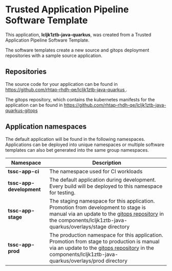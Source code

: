 # Trusted Application Pipeline Software Template

This application, **lcljk1ztb-java-quarkus**, was created from a Trusted Application Pipeline Software Template.

The software templates create a new source and gitops deployment repositories with a sample source application. 

## Repositories

The source code for your application can be found in [https://github.com/rhtap-rhdh-qe/lcljk1ztb-java-quarkus ](https://github.com/rhtap-rhdh-qe/lcljk1ztb-java-quarkus ).
 
The gitops repository, which contains the kubernetes manifests for the application can be found in 
[https://github.com/rhtap-rhdh-qe/lcljk1ztb-java-quarkus-gitops ](https://github.com/rhtap-rhdh-qe/lcljk1ztb-java-quarkus-gitops ) 

## Application namespaces 

The default application will be found in the following namespaces. Applications can be deployed into unique namespaces or multiple software templates can also bet generated into the same group namespaces.  

|  Namespace   |  Description   |  
| -------- | -------- |
| **tssc-app-ci** | The namespace used for CI workloads |
| **tssc-app-development** | The default application during development. Every build will be deployed to this namespace for testing. |
| **tssc-app-stage** | The staging namespace for this application. Promotion from development to stage is manual via an update to the [gitops repository](https://github.com/rhtap-rhdh-qe/lcljk1ztb-java-quarkus-gitops ) in the components/lcljk1ztb-java-quarkus/overlays/stage directory |
| **tssc-app-prod** | The production namespace for this application. Promotion from stage to production is manual via an update to the [gitops repository](https://github.com/rhtap-rhdh-qe/lcljk1ztb-java-quarkus-gitops ) in the components/lcljk1ztb-java-quarkus/overlays/prod directory |